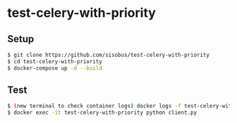 # test-celery-with-priority


## Setup

```sh
$ git clone https://github.com/sisobus/test-celery-with-priority
$ cd test-celery-with-priority
$ docker-compose up -d --build
```

## Test

```sh
$ (new terminal to check container logs) docker logs -f test-celery-with-priority
$ docker exec -it test-celery-with-priority python client.py
```
